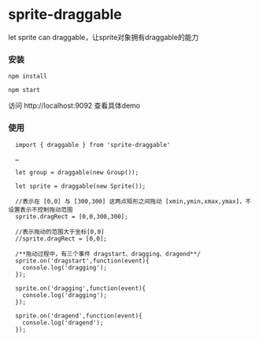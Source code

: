 # sprite-draggable
let sprite can draggable，让sprite对象拥有draggable的能力

### 安装

```
npm install 

npm start
```
访问 http://localhost:9092 查看具体demo



### 使用
```
  import { draggable } from 'sprite-draggable'

  …

  let group = draggable(new Group());

  let sprite = draggable(new Sprite());

  //表示在 [0,0] 与 [300,300] 这两点矩形之间拖动 [xmin,ymin,xmax,ymax]，不设置表示不控制拖动范围 
  sprite.dragRect = [0,0,300,300]; 

  //表示拖动的范围大于坐标[0,0]
  //sprite.dragRect = [0,0]; 

  /**拖动过程中，有三个事件 dragstart、dragging、dragend**/
  sprite.on('dragstart',function(event){
    console.log('dragging');
  });

  sprite.on('dragging',function(event){
    console.log('dragging');
  });

  sprite.on('dragend',function(event){
    console.log('dragend');
  });

```


